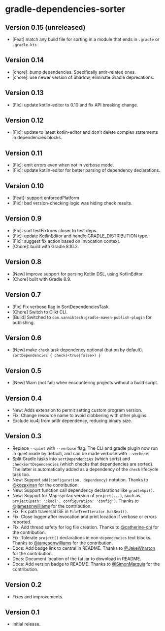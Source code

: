 # gradle-dependencies-sorter

## Version 0.15 (unreleased)
* [Feat] match any build file for sorting in a module that ends in `.gradle` or `.gradle.kts`

## Version 0.14
* [chore]: bump dependencies. Specifically antlr-related ones.
* [chore]: use newer version of Shadow, eliminate Gradle deprecations.

## Version 0.13
* [Fix]: update kotlin-editor to 0.10 and fix API breaking change.

## Version 0.12
* [Fix]: update to latest kotlin-editor and don't delete complex statements in dependencies blocks.

## Version 0.11
* [Fix]: emit errors even when not in verbose mode.
* [Fix]: update kotlin-editor for better parsing of dependency declarations.

## Version 0.10
* [Feat]: support enforcedPlatform
* [Fix]: bad version-checking logic was hiding check results.

## Version 0.9
* [Fix]: sort testFixtures closer to test deps.
* [Fix]: update KotlinEditor and handle GRADLE_DISTRIBUTION type.
* [Fix]: suggest fix action based on invocation context.
* [Chore]: build with Gradle 8.10.2.

## Version 0.8
* [New] improve support for parsing Kotlin DSL, using KotlinEditor.
* [Chore] built with Gradle 8.9.

## Version 0.7
* [Fix] Fix verbose flag in SortDependenciesTask.
* [Chore] Switch to Clikt CLI.
* [Build] Switched to `com.vanniktech:gradle-maven-publish-plugin` for publishing.

## Version 0.6
* [New] make `check` task dependency optional (but on by default).
  ```sortDependencies { check(<true|false>) }```

## Version 0.5
* [New] Warn (not fail) when encountering projects without a build script.

## Version 0.4
* New: Adds extension to permit setting custom program version.
* Fix: Change resource name to avoid clobbering with other plugins.
* Exclude icu4j from antlr dependency, reducing binary size.

## Version 0.3
* Replace `--quiet` with `--verbose` flag. The CLI and gradle plugin now run in quiet mode by default, and can be made verbose with `--verbose`.
* Split Gradle tasks into `sortDependencies` (which sorts) and `checkSortDependencies` (which checks that dependencies are sorted). The latter is automatically added as a dependency of the `check` lifecycle task too.
* New: Support `add(configuration, dependency)` notation. Thanks to [@kozaxinan](https://github.com/kozaxinan) for the contribution.
* New: Support function call dependency declarations like `gradleApi()`.
* New: Support for Map-syntax version of `project(...)`, such as `project(path: ':kool', configuration: 'config')`. Thanks to [@jamesonwilliams](https://github.com/jamesonwilliams) for the contribution.
* Fix: Fix path traversal ISE in `FileTreeIterator.hasNext()`.
* Fix: Close logger after invocation and print location if verbose or errors reported.
* Fix: Add thread safety for log file creation. Thanks to [@catherine-chi](https://github.com/catherine-chi) for the contribution.
* Fix: Tolerate `project()` declarations in non-`dependencies` text blocks. Thanks to [@jamesonwilliams](https://github.com/jamesonwilliams) for the contribution.
* Docs: Add badge link to central in README. Thanks to [@JakeWharton](https://github.com/JakeWharton) for the contribution.
* Docs: Document location of the fat jar to download in README.
* Docs: Add version badge to README. Thanks to [@SimonMarquis](https://github.com/SimonMarquis) for the contribution.

## Version 0.2
* Fixes and improvements.

## Version 0.1
* Initial release.
